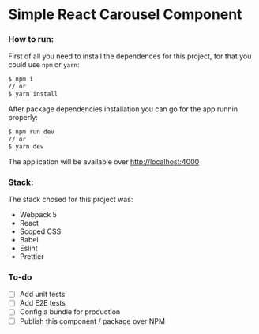 # Simple React Carousel Component

### How to run:

First of all you need to install the dependences for this project, for that you could use `npm` or `yarn`:

```sh
$ npm i
// or
$ yarn install
```

After package dependencies installation you can go for the app runnin properly:

```sh
$ npm run dev
// or
$ yarn dev
```

The application will be available over <http://localhost:4000>

### Stack:

The stack chosed for this project was:

- Webpack 5
- React
- Scoped CSS
- Babel
- Eslint
- Prettier

### To-do

- [ ] Add unit tests
- [ ] Add E2E tests
- [ ] Config a bundle for production
- [ ] Publish this component / package over NPM

